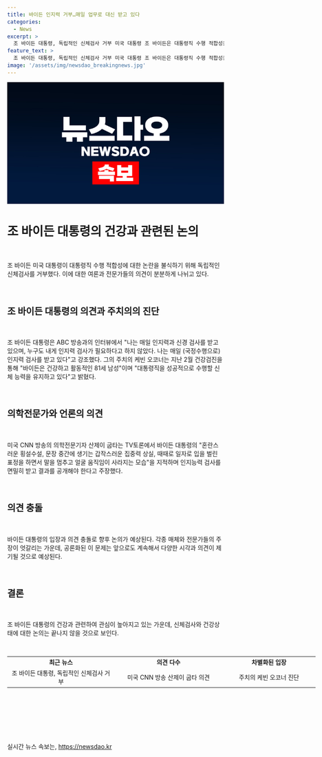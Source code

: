 ```yaml
---
title: 바이든 인지력 거부…매일 업무로 대신 받고 있다
categories:
  - News
excerpt: >
  조 바이든 대통령, 독립적인 신체검사 거부 미국 대통령 조 바이든은 대통령직 수행 적합성을 입증하기 위한 독립적인 신체검사 제안을 거부했다. 그는 매일 인지력과 신경 검사를 받고 있으며, 2월 건강검진에서도 대통령직 수행에 적합한 신체 능력을 유지하고 있다는 주치의의 평가가 있었다. 그러나 CNN의 의학전문기자는 바이든 대통령의 혼란스러운 발언과 행동에 대해 인지능력 검사를 받고 결과를 공개해야 한다고 주장했다.
feature_text: >
  조 바이든 대통령, 독립적인 신체검사 거부 미국 대통령 조 바이든은 대통령직 수행 적합성을 입증하기 위한 독립적인 신체검사 제안을 거부했다. 그는 매일 인지력과 신경 검사를 받고 있으며, 2월 건강검진에서도 대통령직 수행에 적합한 신체 능력을 유지하고 있다는 주치의의 평가가 있었다. 그러나 CNN의 의학전문기자는 바이든 대통령의 혼란스러운 발언과 행동에 대해 인지능력 검사를 받고 결과를 공개해야 한다고 주장했다.
image: '/assets/img/newsdao_breakingnews.jpg'
---
```


<p><img src="/assets/img/newsdao_breakingnews.jpg" alt="pcversion 속보" /></p>

<h1 data-ke-size="size26">조 바이든 대통령의 건강과 관련된 논의</h1>

<p data-ke-size="size16">&nbsp;</p>

<p>조 바이든 미국 대통령이 대통령직 수행 적합성에 대한 논란을 불식하기 위해 독립적인 신체검사를 거부했다. 이에 대한 여론과 전문가들의 의견이 분분하게 나뉘고 있다.</p>

<p data-ke-size="size16">&nbsp;</p>

<h2 data-ke-size="size24">조 바이든 대통령의 의견과 주치의의 진단</h2>

<p data-ke-size="size16">&nbsp;</p>

<p>조 바이든 대통령은 ABC 방송과의 인터뷰에서 "나는 매일 인지력과 신경 검사를 받고 있으며, 누구도 내게 인지력 검사가 필요하다고 하지 않았다. 나는 매일 (국정수행으로) 인지력 검사를 받고 있다"고 강조했다. 그의 주치의 케빈 오코너는 지난 2월 건강검진을 통해 "바이든은 건강하고 활동적인 81세 남성"이며 "대통령직을 성공적으로 수행할 신체 능력을 유지하고 있다"고 밝혔다.</p>

<p data-ke-size="size16">&nbsp;</p>

<h2 data-ke-size="size24">의학전문가와 언론의 의견</h2>

<p data-ke-size="size16">&nbsp;</p>

<p>미국 CNN 방송의 의학전문기자 산제이 굽타는 TV토론에서 바이든 대통령의 "혼란스러운 횡설수설, 문장 중간에 생기는 갑작스러운 집중력 상실, 때때로 일자로 입을 벌린 표정을 하면서 말을 멈추고 얼굴 움직임이 사라지는 모습"을 지적하며 인지능력 검사를 면밀히 받고 결과를 공개해야 한다고 주장했다.</p>

<p data-ke-size="size16">&nbsp;</p>

<h2 data-ke-size="size24">의견 충돌</h2>

<p data-ke-size="size16">&nbsp;</p>

<p>바이든 대통령의 입장과 의견 충돌로 향후 논의가 예상된다. 각종 매체와 전문가들의 주장이 엇갈리는 가운데, 공론화된 이 문제는 앞으로도 계속해서 다양한 시각과 의견이 제기될 것으로 예상된다.</p>

<p data-ke-size="size16">&nbsp;</p>

<h2 data-ke-size="size24">결론</h2>

<p data-ke-size="size16">&nbsp;</p>

<p>조 바이든 대통령의 건강과 관련하여 관심이 높아지고 있는 가운데, 신체검사와 건강상태에 대한 논의는 끝나지 않을 것으로 보인다.</p>

<p data-ke-size="size16">&nbsp;</p>

<table style="width: 717px; height: 154px;">
<tbody>
<tr>
<td style="width: 250px; text-align: center; height: 17px;"><b>최근 뉴스</b></td>
<td style="width: 250px; text-align: center; height: 17px;"><b>의견 다수</b></td>
<td style="width: 215px; text-align: center; height: 17px;"><b>차별화된 입장</b></td>
</tr>
<tr>
<td style="width: 250px; text-align: center; height: 17px;">조 바이든 대통령, 독립적인 신체검사 거부</td>
<td style="width: 250px; text-align: center; height: 17px;">미국 CNN 방송 산제이 굽타 의견</td>
<td style="width: 215px; text-align: center; height: 17px;">주치의 케빈 오코너 진단</td>
</tr>
</tbody>
</table>

<p data-ke-size="size16">&nbsp;</p>
실시간 뉴스 속보는, <a href="https://newsdao.kr" rel="dofollow">https://newsdao.kr</a>



